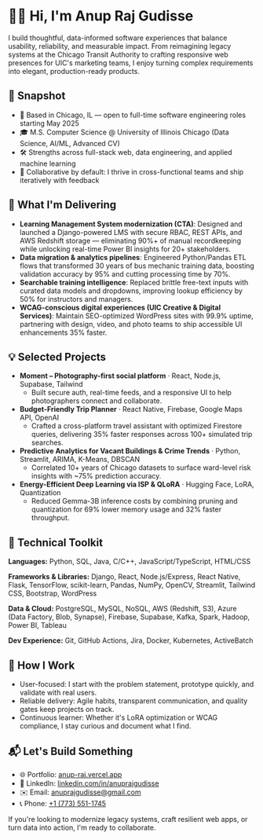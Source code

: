 # 👋🏽 Hi, I'm Anup Raj Gudisse

I build thoughtful, data-informed software experiences that balance usability, reliability, and measurable impact. From reimagining legacy systems at the Chicago Transit Authority to crafting responsive web presences for UIC's marketing teams, I enjoy turning complex requirements into elegant, production-ready products.

## 🔎 Snapshot
- 📍 Based in Chicago, IL — open to full-time software engineering roles starting May 2025
- 🎓 M.S. Computer Science @ University of Illinois Chicago (Data Science, AI/ML, Advanced CV)
- 🛠️ Strengths across full-stack web, data engineering, and applied machine learning
- 🤝 Collaborative by default: I thrive in cross-functional teams and ship iteratively with feedback

## 🚀 What I'm Delivering
- **Learning Management System modernization (CTA)**: Designed and launched a Django-powered LMS with secure RBAC, REST APIs, and AWS Redshift storage — eliminating 90%+ of manual recordkeeping while unlocking real-time Power BI insights for 20+ stakeholders.
- **Data migration & analytics pipelines**: Engineered Python/Pandas ETL flows that transformed 30 years of bus mechanic training data, boosting validation accuracy by 95% and cutting processing time by 70%.
- **Searchable training intelligence**: Replaced brittle free-text inputs with curated data models and dropdowns, improving lookup efficiency by 50% for instructors and managers.
- **WCAG-conscious digital experiences (UIC Creative & Digital Services)**: Maintain SEO-optimized WordPress sites with 99.9% uptime, partnering with design, video, and photo teams to ship accessible UI enhancements 35% faster.

## 💡 Selected Projects
- **Moment – Photography-first social platform** · React, Node.js, Supabase, Tailwind
  - Built secure auth, real-time feeds, and a responsive UI to help photographers connect and collaborate.
- **Budget-Friendly Trip Planner** · React Native, Firebase, Google Maps API, OpenAI
  - Crafted a cross-platform travel assistant with optimized Firestore queries, delivering 35% faster responses across 100+ simulated trip searches.
- **Predictive Analytics for Vacant Buildings & Crime Trends** · Python, Streamlit, ARIMA, K-Means, DBSCAN
  - Correlated 10+ years of Chicago datasets to surface ward-level risk insights with ~75% prediction accuracy.
- **Energy-Efficient Deep Learning via ISP & QLoRA** · Hugging Face, LoRA, Quantization
  - Reduced Gemma-3B inference costs by combining pruning and quantization for 69% lower memory usage and 32% faster throughput.

## 🧰 Technical Toolkit
**Languages:** Python, SQL, Java, C/C++, JavaScript/TypeScript, HTML/CSS

**Frameworks & Libraries:** Django, React, Node.js/Express, React Native, Flask, TensorFlow, scikit-learn, Pandas, NumPy, OpenCV, Streamlit, Tailwind CSS, Bootstrap, WordPress

**Data & Cloud:** PostgreSQL, MySQL, NoSQL, AWS (Redshift, S3), Azure (Data Factory, Blob, Synapse), Firebase, Supabase, Kafka, Spark, Hadoop, Power BI, Tableau

**Dev Experience:** Git, GitHub Actions, Jira, Docker, Kubernetes, ActiveBatch

## 🎯 How I Work
- User-focused: I start with the problem statement, prototype quickly, and validate with real users.
- Reliable delivery: Agile habits, transparent communication, and quality gates keep projects on track.
- Continuous learner: Whether it's LoRA optimization or WCAG compliance, I stay curious and document what I find.

## 📬 Let's Build Something
- 🌐 Portfolio: [anup-raj.vercel.app](https://anup-raj.vercel.app)
- 💼 LinkedIn: [linkedin.com/in/anuprajgudisse](https://linkedin.com/in/anuprajgudisse)
- ✉️ Email: [anuprajgudisse@gmail.com](mailto:anuprajgudisse@gmail.com)
- 📞 Phone: [+1 (773) 551-1745](tel:+17735511745)

If you're looking to modernize legacy systems, craft resilient web apps, or turn data into action, I'm ready to collaborate.
